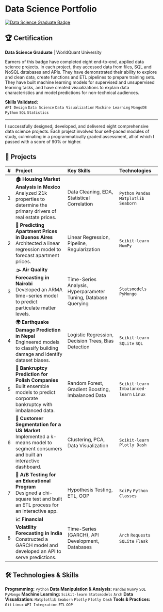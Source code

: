 # Data Science Portfolio

[![Data Science Graduate Badge](https://images.credly.com/images/876b01ef-23aa-4a29-b6d2-56c230b89935/image.png)](https://www.credly.com/badges/d851c5b9-6ccf-42f9-9b17-4cfef1201ea9/public_url)

## 🏆 Certification
**Data Science Graduate** | WorldQuant University

Earners of this badge have completed eight end-to-end, applied data science projects. In each project, they accessed data from files, SQL and NoSQL databases and APIs. They have demonstrated their ability to explore and clean data, create functions and ETL pipelines to prepare training sets. They have built machine learning models for supervised and unsupervised learning tasks, and have created visualizations to explain data characteristics and model predictions for non-technical audiences.

**Skills Validated:** </br>`API Design` `Data Science` `Data Visualization` `Machine Learning` `MongoDB` `Python` `SQL` `Statistics`

---

I successfully designed, developed, and delivered eight comprehensive data science projects. Each project involved four self-paced modules of study, culminating in a programmatically graded assessment, all of which I passed with a score of 90% or higher.

## 🚀 Projects

| # | Project | Key Skills | Technologies |
| :--- | :--- | :--- | :--- |
| 1 | **🏠 Housing Market Analysis in Mexico**<br/>Analyzed 21k properties to determine the primary drivers of real estate prices. | Data Cleaning, EDA, Statistical Correlation | `Python` `Pandas` `Matplotlib` `Seaborn` |
| 2 | **🏢 Predicting Apartment Prices in Buenos Aires**<br/>Architected a linear regression model to forecast apartment prices. | Linear Regression, Pipeline, Regularization | `Scikit-learn` `NumPy` |
| 3 | **🌫️ Air Quality Forecasting in Nairobi**<br/>Developed an ARMA time-series model to predict particulate matter levels. | Time-Series Analysis, Hyperparameter Tuning, Database Querying | `Statsmodels` `PyMongo` |
| 4 | **🌍 Earthquake Damage Prediction in Nepal**<br/>Engineered models to classify building damage and identify dataset biases. | Logistic Regression, Decision Trees, Bias Detection | `Scikit-learn` `SQLite` `SQL` |
| 5 | **💸 Bankruptcy Prediction for Polish Companies**<br/>Built ensemble models to predict corporate bankruptcy with imbalanced data. | Random Forest, Gradient Boosting, Imbalanced Data | `Scikit-learn` `Imbalanced-learn` `Linux` |
| 6 | **🛒 Customer Segmentation for a US Market**<br/>Implemented a k-means model to segment consumers and built an interactive dashboard. | Clustering, PCA, Data Visualization | `Scikit-learn` `Plotly Dash` |
| 7 | **📧 A/B Testing for an Educational Program**<br/>Designed a chi-square test and built an ETL process for an interactive app. | Hypothesis Testing, ETL, OOP | `SciPy` `Python Classes` |
| 8 | **📈 Financial Volatility Forecasting in India**<br/>Constructed a GARCH model and developed an API to serve predictions. | Time-Series (GARCH), API Development, Databases | `Arch` `Requests` `SQLite` `Flask` |

## 🛠️ Technologies & Skills

**Programming:** `Python`
**Data Manipulation & Analysis:** `Pandas` `NumPy` `SQL` `PyMongo`
**Machine Learning:** `Scikit-learn` `Statsmodels` `Arch`
**Data Visualization:** `Matplotlib` `Seaborn` `Plotly` `Plotly Dash`
**Tools & Practices:** `Git` `Linux` `API Integration` `ETL` `OOP`